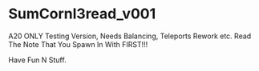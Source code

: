 # SumCornl3read_v001
A20 ONLY
Testing Version, Needs Balancing, Teleports Rework etc. 
Read The Note That You Spawn In With FIRST!!!

Have Fun N Stuff.
